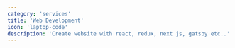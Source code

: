 ```yaml
---
category: 'services'
title: 'Web Development'
icon: 'laptop-code'
description: 'Create website with react, redux, next js, gatsby etc..'
---
```

